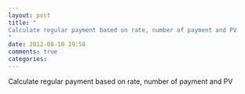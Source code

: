 ```yaml
---
layout: post
title: "
Calculate regular payment based on rate, number of payment and PV
"
date: 2012-08-10 19:58
comments: true
categories: 
---
```


Calculate regular payment based on rate, number of payment and PV

